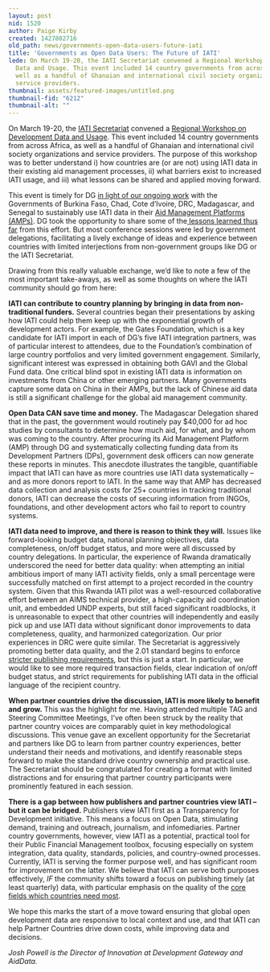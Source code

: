 ```yaml
---
layout: post
nid: 1520
author: Paige Kirby
created: 1427802716
old_path: news/governments-open-data-users-future-iati
title: 'Governments as Open Data Users: The Future of IATI'
lede: On March 19-20, the IATI Secretariat convened a Regional Workshop on Development
  Data and Usage. This event included 14 country governments from across Africa, as
  well as a handful of Ghanaian and international civil society organizations and
  service providers.
thumbnail: assets/featured-images/untitled.png
thumbnail-fid: "6212"
thumbnail-alt: ""
---
```


On March 19-20, the [IATI Secretariat](http://www.aidtransparency.net/governance/secretariat) convened a [Regional Workshop on Development Data and Usage](http://www.aidtransparency.net/about/partner-country-perspectives/iatiundp-regional-workshop-on-data-usage-accra-ghana). This event included 14 country governments from across Africa, as well as a handful of Ghanaian and international civil society organizations and service providers. The purpose of this workshop was to better understand i) how countries are (or are not) using IATI data in their existing aid management processes, ii) what barriers exist to increased IATI usage, and iii) what lessons can be shared and applied moving forward.

This event is timely for DG [in light of our ongoing work](/news/ensuring-data-works-where-it-counts-iati-and-country-systems) with the Governments of Burkina Faso, Chad, Cote d’Ivoire, DRC, Madagascar, and Senegal to sustainably use IATI data in their [Aid Management Platforms (AMPs)](/programs/aid-management-program). DG took the opportunity to share some of the[ lessons learned thus far](/news/iati-and-country-systems-data-evaluation-results) from this effort. But most conference sessions were led by government delegations, facilitating a lively exchange of ideas and experience between countries with limited interjections from non-government groups like DG or the IATI Secretariat.

Drawing from this really valuable exchange, we’d like to note a few of the most important take-aways, as well as some thoughts on where the IATI community should go from here: 

**IATI can contribute to country planning by bringing in data from non-traditional funders.** Several countries began their presentations by asking how IATI could help them keep up with the exponential growth of development actors. For example, the Gates Foundation, which is a key candidate for IATI import in each of DG’s five IATI integration partners, was of particular interest to attendees, due to the Foundation’s combination of large country portfolios and very limited government engagement. Similarly, significant interest was expressed in obtaining both GAVI and the Global Fund data. One critical blind spot in existing IATI data is information on investments from China or other emerging partners. Many governments capture some data on China in their AMPs, but the lack of Chinese aid data is still a significant challenge for the global aid management community.

**Open Data CAN save time and money.** The Madagascar Delegation shared that in the past, the government would routinely pay $40,000 for ad hoc studies by consultants to determine how much aid, for what, and by whom was coming to the country. After procuring its Aid Management Platform (AMP) through DG and systematically collecting funding data from its Development Partners (DPs), government desk officers can now generate these reports in minutes. This anecdote illustrates the tangible, quantifiable impact that IATI can have as more countries use IATI data systematically – and as more donors report to IATI. In the same way that AMP has decreased data collection and analysis costs for 25+ countries in tracking traditional donors, IATI can decrease the costs of securing information from INGOs, foundations, and other development actors who fail to report to country systems.

**IATI data need to improve, and there is reason to think they will.** Issues like forward-looking budget data, national planning objectives, data completeness, on/off budget status, and more were all discussed by country delegations. In particular, the experience of Rwanda dramatically underscored the need for better data quality: when attempting an initial ambitious import of many IATI activity fields, only a small percentage were successfully matched on first attempt to a project recorded in the country system. Given that this Rwanda IATI pilot was a well-resourced collaborative effort between an AIMS technical provider, a high-capacity aid coordination unit, and embedded UNDP experts, but still faced significant roadblocks, it is unreasonable to expect that other countries will independently and easily pick up and use IATI data without significant donor improvements to data completeness, quality, and harmonized categorization. Our prior experiences in DRC were quite similar. The Secretariat is aggressively promoting better data quality, and the 2.01 standard begins to enforce [stricter publishing requirements](http://support.iatistandard.org/entries/52502089-Upgrading-to-2-01-What-s-involved-A-non-technical-summary-), but this is just a start. In particular, we would like to see more required transaction fields, clear indication of on/off budget status, and strict requirements for publishing IATI data in the official language of the recipient country.

**When partner countries drive the discussion, IATI is more likely to benefit and grow.** This was the highlight for me. Having attended multiple TAG and Steering Committee Meetings, I’ve often been struck by the reality that partner country voices are comparably quiet in key methodological discussions. This venue gave an excellent opportunity for the Secretariat and partners like DG to learn from partner country experiences, better understand their needs and motivations, and identify reasonable steps forward to make the standard drive country ownership and practical use. The Secretariat should be congratulated for creating a format with limited distractions and for ensuring that partner country participants were prominently featured in each session.

**There is a gap between how publishers and partner countries view IATI – but it can be bridged.** Publishers view IATI first as a Transparency for Development initiative. This means a focus on Open Data, stimulating demand, training and outreach, journalism, and infomediaries. Partner country governments, however, view IATI as a potential, practical tool for their Public Financial Management toolbox, focusing especially on system integration, data quality, standards, policies, and country-owned processes. Currently, IATI is serving the former purpose well, and has significant room for improvement on the latter. We believe that IATI can serve both purposes effectively, <em>IF</em> the community shifts toward a focus on publishing timely (at least quarterly) data, with particular emphasis on the quality of the [core fields which countries need most](/news/iati-and-country-systems-data-evaluation-methodology).

We hope this marks the start of a move toward ensuring that global open development data are responsive to local context and use, and that IATI can help Partner Countries drive down costs, while improving data and decisions.

*Josh Powell is the Director of Innovation at Development Gateway and AidData.*
